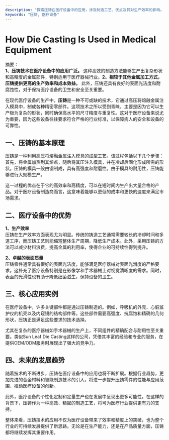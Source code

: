 ```yaml
---
description: "探索压铸在医疗设备中的应用，涉及制造工艺、优点及其对生产效率的影响。"
keywords: "压铸, 医疗设备"
---
```

# How Die Casting Is Used in Medical Equipment

摘要：  
**1、压铸技术在医疗设备中的应用广泛。** 这种高效的制造方法能够生产出复杂形状和高精度的金属部件，特别适用于医疗器械行业。**2、相较于其他金属加工方式，压铸提供更高的生产效率和成本效益。** 此外，压铸还具有良好的表面光洁度和耐腐蚀性，对于保持医疗设备的卫生和安全至关重要。

在现代医疗设备的生产中，**压铸**是一种不可或缺的技术，它通过高压将熔融金属注入模具中，制成各种精密零部件。这项技术之所以受到青睐，主要是因为它可以生产极为复杂的形状，同时确保高水平的尺寸精度与重复性。这对于医疗设备来说尤为重要，因为这些设备往往要求符合严格的行业标准，以保障病人的安全和设备的可靠性。

## 一、压铸的基本原理

压铸是一种利用高压将熔融金属注入模具的成型工艺。该过程包括以下几个步骤：首先，将金属加热到其熔点，随后将其压注入模具，并在冷却后固化形成所需的形状。压铸的模具一般由钢制成，具有高强度和耐磨性。由于模具的耐用性，压铸能够进行大规模生产。

这一过程的优点在于它的高效率和高精度，可以在短时间内生产出大量合格的产品。对于医疗设备制造商而言，这意味着能够以更低的成本和更快的速度来满足市场需求。

## 二、医疗设备中的优势

**1、生产效率**  
压铸在生产效率方面表现尤为明显。传统的铸造工艺通常需要较长的冷却时间和多道工序，而压铸工艺则能缩短整体生产周期，降低生产成本。此外，采用压铸的方法可以减少材料浪费，提高金属的利用率，使得企业的可持续性得到提升。

**2、卓越的表面质量**  
压铸零件通常具有很好的表面光洁度，能够满足医疗器械对表面光滑度的严格要求。这补充了医疗设备特别是在影像学和手术器械上对视觉清晰度的需求。同时，表面的光滑性也有助于降低细菌滋生，保持设备的卫生。

## 三、核心应用实例

在医疗设备中，许多关键部件都是通过压铸制造的。例如，呼吸机的外壳、心脏监护仪的机壳以及内窥镜的结构部件等。这些部件需要高强度、抗腐蚀和精确的几何形状，压铸正是满足这些要求的技术选择。

尤其在复杂的医疗器械如手术器械的生产上，不同组件的精确配合与耐用性至关重要。类似Sun Leaf Die Casting这样的公司，凭借其丰富的经验和专业的服务，在提供OEM/ODM服务时展现出了强大的竞争力。

## 四、未来的发展趋势

随着技术的不断进步，压铸在医疗设备中的应用也将不断扩展。根据行业趋势，更加先进的合金材料和智能制造技术的引入，将进一步提升压铸零件的性能与应用范围，推动医疗设备的创新。

此外，医疗设备的个性化定制和定量生产也在发展中呈现出更多可能性。在这样的背景下，压铸作为一种高效、精密的制造工艺，将可为医疗行业提供更有力的支持。

整体来看，压铸技术的应用不仅为医疗设备带来了效率和精度上的突破，也为整个行业的可持续发展提供了新思路。无论是在生产能力，还是在产品质量方面，压铸都将继续发挥其重要作用。
